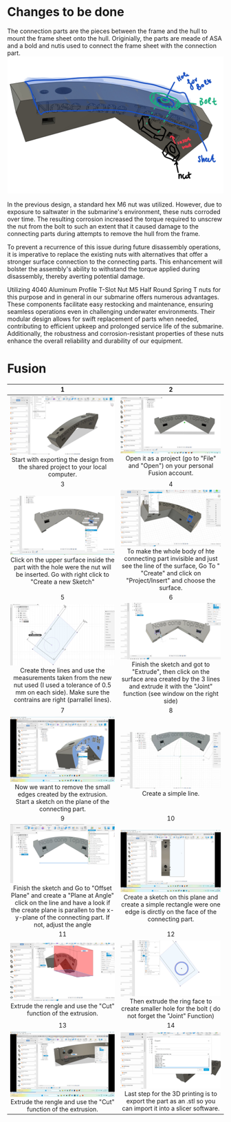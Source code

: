 # Changes to be done 
The connection parts are the pieces between the frame and the hull to mount the frame sheet onto the hull. Originially, the parts are meade of ASA and a bold and nutis used to connect the frame sheet with the connection part.
![image](../ConnectionParts/images/bolt%20.jpg)

In the previous design, a standard hex M6 nut was utilized. However, due to exposure to saltwater in the submarine's environment, these nuts corroded over time. The resulting corrosion increased the torque required to unscrew the nut from the bolt to such an extent that it caused damage to the connecting parts during attempts to remove the hull from the frame.

To prevent a recurrence of this issue during future disassembly operations, it is imperative to replace the existing nuts with alternatives that offer a stronger surface connection to the connecting parts. This enhancement will bolster the assembly's ability to withstand the torque applied during disassembly, thereby averting potential damage.

Utilizing 4040 Aluminum Profile T-Slot Nut M5 Half Round Spring T nuts for this purpose and in general in our submarine offers numerous advantages. These components facilitate easy restocking and maintenance, ensuring seamless operations even in challenging underwater environments. Their modular design allows for swift replacement of parts when needed, contributing to efficient upkeep and prolonged service life of the submarine. Additionally, the robustness and corrosion-resistant properties of these nuts enhance the overall reliability and durability of our equipment.
# Fusion 
1             |2
:-:|:-:
<img src="../ConnectionParts/images/Fusion1.jpg"  width= "100%"> Start with exporting the design from the shared project to your local computer. | <img src="../ConnectionParts/images/Fusion1a.jpg"  width="100%"  > Open it as a project (go to "File" and "Open") on your personal Fusion account.
3           |4
<img src="../ConnectionParts/images/Fusion2.jpg"  width= "100%"> Click on the upper surface inside  the part with the hole were the nut will be inserted. Go  with right click to "Create a new Sketch"  | <img src="../ConnectionParts/images/Fusion3.jpg"  width="100%"  > To make the whole body of hte connecting part invisible and just see the line of the surface, Go To " "Create" and click on "Project/Insert" and choose the surface.
5          |6
<img src="../ConnectionParts/images/Fusion4.jpg"  width= "100%"> Create three lines and use the measurements taken from the new nut used (I used a tolerance of 0.5 mm on each side). Make sure the contrains are right (parrallel lines).  | <img src="../ConnectionParts/images/Fusion5.jpg"  width="100%"  > Finish the sketch and got to "Extrude", then click on the surface area created by the 3 lines and extrude it with the "Joint" function (see window on the right side)
7         |8
<img src="../ConnectionParts/images/Fusion6.jpg"  width= "100%"> Now we want to remove the small edges created by the extrusion. Start a sketch on the plane of the connecting part.  | <img src="../ConnectionParts/images/Fusion7.jpg"  width="100%"  > Create a simple line.
9        |10
<img src="../ConnectionParts/images/Fusion8.jpg"  width= "100%"> Finish the sketch and Go to "Offset Plane" and create a "Plane at Angle" click on the line and have a look if the create plane is parallen to the x-y-plane of the connecting part. If not, adjust the angle  | <img src="../ConnectionParts/images/Fusion9.jpg"  width="100%"  > Create a sketch on this plane and create a simple rectangle were one edge is dirctly on the face of the connecting part.
11        |12
<img src="../ConnectionParts/images/Fusion10.jpg"  width= "100%"> Extrude the rengle and use the "Cut" function of the extrusion. | <img src="../ConnectionParts/images/Fusion11.jpg"  width="100%"  >Then extrude the ring face to create smaller hole for the bolt ( do not forget the "Joint" Function)
13       |14
<img src="../ConnectionParts/images/Fusion12.jpg"  width= "100%"> Extrude the rengle and use the "Cut" function of the extrusion. | <img src="../ConnectionParts/images/Fusion13.jpg"  width="100%"  > Last step for the 3D printing is to export the part as an .stl so you can import it into a slicer software. 